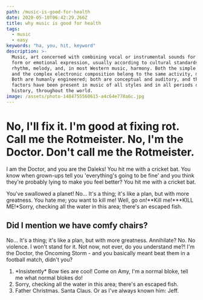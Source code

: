```yaml
---
path: /music-is-good-for-health
date: 2020-05-10T06:42:29.266Z
title: why music is good for health
tags:
  - music
  - easy
keywords: "ha, you, hit, keyword"
description: >-
  Music, art concerned with combining vocal or instrumental sounds for beauty of
  form or emotional expression, usually according to cultural standards of
  rhythm, melody, and, in most Western music, harmony. Both the simple folk song
  and the complex electronic composition belong to the same activity, music.
  Both are humanly engineered; both are conceptual and auditory, and these
  factors have been present in music of all styles and in all periods of
  history, throughout the world.
image: /assets/photo-1484755560615-a4c64e778a6c.jpg
---
```


<!--StartFragment-->

# No, I'll fix it. I'm good at fixing rot. Call me the Rotmeister. No, I'm the Doctor. Don't call me the Rotmeister.

I am the Doctor, and you are the Daleks! You hit me with a cricket bat. You know when grown-ups tell you 'everything's going to be fine' and you think they're probably lying to make you feel better? You hit me with a cricket bat.

You've swallowed a planet! No… It's a thing; it's like a plan, but with more greatness. You hate me; you want to kill me! Well, go on!**Kill me!\***KILL ME!\*Sorry, checking all the water in this area; there's an escaped fish.

## Did I mention we have comfy chairs?

No… It's a thing; it's like a plan, but with more greatness. Annihilate? No. No violence. I won't stand for it. Not now, not ever, do you understand me?! I'm the Doctor, the Oncoming Storm - and you basically meant beat them in a football match, didn't you?

1. \*Insistently\* Bow ties are cool! Come on Amy, I'm a normal bloke, tell me what normal blokes do!
2. Sorry, checking all the water in this area; there's an escaped fish.
3. Father Christmas. Santa Claus. Or as I've always known him: Jeff.

<!--EndFragment-->
